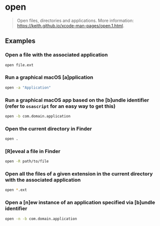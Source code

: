 # open

> Open files, directories and applications. More information: <https://keith.github.io/xcode-man-pages/open.1.html>.

## Examples

### Open a file with the associated application

```bash
open file.ext
```

### Run a graphical macOS [a]pplication

```bash
open -a "Application"
```

### Run a graphical macOS app based on the [b]undle identifier (refer to `osascript` for an easy way to get this)

```bash
open -b com.domain.application
```

### Open the current directory in Finder

```bash
open .
```

### [R]eveal a file in Finder

```bash
open -R path/to/file
```

### Open all the files of a given extension in the current directory with the associated application

```bash
open *.ext
```

### Open a [n]ew instance of an application specified via [b]undle identifier

```bash
open -n -b com.domain.application
```
